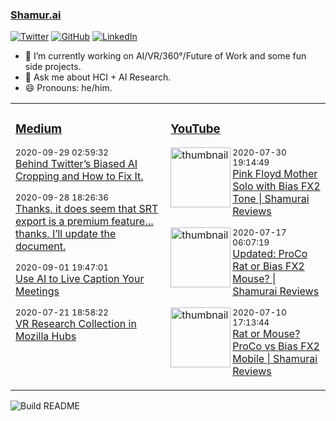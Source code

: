 ### [Shamur.ai](https://shamur.ai)
<a href="https://twitter.com/ayman"><img src="https://img.shields.io/twitter/follow/ayman?label=Twitter&style=social" alt="Twitter"></a>
<a href="https://github.com/ayman"><img src="https://img.shields.io/github/followers/ayman.svg?label=GitHub&style=social" alt="GitHub"></a>
<a href="https://www.linkedin.com/in/aymans"><img src="https://img.shields.io/badge/LinkedIn--_.svg?style=social&logo=linkedin" alt="LinkedIn"></a>

- 🔭 I’m currently working on AI/VR/360°/Future of Work and some fun side projects.
- 💬 Ask me about HCI + AI Research.
- 😄 Pronouns: he/him.


<table>
<tr>
<td valign="top" width="33%">

### [Medium](https://medium.com/@ayman)
<!-- medium starts -->
<p><sub>2020-09-29 02:59:32</sub> <br /> <a href='https://medium.com/swlh/behind-twitters-biased-ai-cropping-and-how-to-fix-it-c0bff96c8d3e?source=rss-fee698eab874------2'>Behind Twitter’s Biased AI Cropping and How to Fix It.</a> </p>
<p><sub>2020-09-28 18:26:36</sub> <br /> <a href='https://medium.com/@ayman/thanks-it-does-seem-that-srt-export-is-a-premium-feature-thanks-ill-update-the-dock-3a3ad4f2d503?source=rss-fee698eab874------2'>Thanks, it does seem that SRT export is a premium feature…thanks, I’ll update the document.</a> </p>
<p><sub>2020-09-01 19:47:01</sub> <br /> <a href='https://medium.com/swlh/use-ai-to-live-caption-your-meetings-14e4a2d2da3a?source=rss-fee698eab874------2'>Use AI to Live Caption Your Meetings</a> </p>
<p><sub>2020-07-21 18:58:22</sub> <br /> <a href='https://medium.com/@ayman/vr-research-in-mozilla-hubs-63fd3002eedf?source=rss-fee698eab874------2'>VR Research Collection in Mozilla Hubs</a> </p>
<!-- medium ends -->

</td>
<td valign="top" width="34%">

### [YouTube](https://www.youtube.com/channel/UCLwPj90ORTlgIo4Qrnt5N1w?view_as=subscriber)
<!-- youtube starts -->
<div style='clear: both;'> <p><img alt='thumbnail' src='https://i4.ytimg.com/vi/g4hthVBo1jc/hqdefault.jpg'  width='96' align='left' /> <sub>2020-07-30 19:14:49</sub><br /> <a href='https://www.youtube.com/watch?v=g4hthVBo1jc'>Pink Floyd Mother Solo with Bias FX2 Tone | Shamurai Reviews</a></p></div>
<div style='clear: both;'> <p><img alt='thumbnail' src='https://i4.ytimg.com/vi/kBEnHJX-2t4/hqdefault.jpg'  width='96' align='left' /> <sub>2020-07-17 06:07:19</sub><br /> <a href='https://www.youtube.com/watch?v=kBEnHJX-2t4'>Updated: ProCo Rat or Bias FX2 Mouse? | Shamurai Reviews</a></p></div>
<div style='clear: both;'> <p><img alt='thumbnail' src='https://i4.ytimg.com/vi/7kC5eU7M8X4/hqdefault.jpg'  width='96' align='left' /> <sub>2020-07-10 17:13:44</sub><br /> <a href='https://www.youtube.com/watch?v=7kC5eU7M8X4'>Rat or Mouse? ProCo vs Bias FX2 Mobile | Shamurai Reviews</a></p></div>
<!-- youtube ends -->
<div style='clear: both;'></div>
</td>
</tr>
</table>

![Build README](https://github.com/ayman/ayman/workflows/Build%20README/badge.svg)

<!--
**ayman/ayman** is a ✨ _special_ ✨ repository because its `README.md` (this file) appears on your GitHub profile.

Here are some ideas to get you started:

- 🔭 I’m currently working on ...
- 🌱 I’m currently learning ...
- 👯 I’m looking to collaborate on ...
- 🤔 I’m looking for help with ...
- 💬 Ask me about ...
- 📫 How to reach me: ...
- 😄 Pronouns: ...
- ⚡ Fun fact: ...
-->
